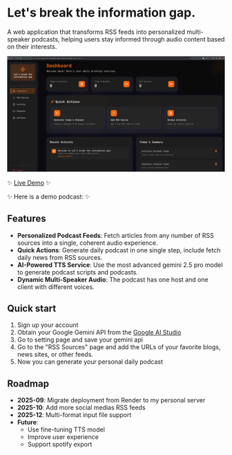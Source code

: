 # Let's break the information gap.

A web application that transforms RSS feeds into personalized multi-speaker podcasts, helping users stay informed through audio content based on their interests.

![dashboard](readmeSources/dashboard.png)

✨ [Live Demo](https://lets-break-the-information-gap-frontend.onrender.com/) ✨


✨ Here is a demo podcast: ✨     

[](https://kingjinsight.github.io/Lets-break-the-information-gap/readmeSources/podcast_demo.mp4)




## Features
- **Personalized Podcast Feeds**: Fetch articles from any number of RSS sources into a single, coherent audio experience.
- **Quick Actions**: Generate daily podcast in one single step, include fetch daily news from RSS sources.
- **AI-Powered TTS Service**: Use the most advanced gemini 2.5 pro model to generate podcast scripts and podcasts.
- **Dynamic Multi-Speaker Audio**: The podcast has one host and one client with different voices.

## Quick start
1. Sign up your account
2. Obtain your Google Gemini API from the [Google AI Studio](https://aistudio.google.com/apikey)
3. Go to setting page and save your gemini api
4. Go to the "RSS Sources" page and add the URLs of your favorite blogs, news sites, or other feeds.
5. Now you can generate your personal daily podcast

## Roadmap
- **2025-09**: Migrate deployment from Render to my personal server
- **2025-10**: Add more social medias RSS feeds
- **2025-12**: Multi-format input file support
- **Future**:
  - Use fine-tuning TTS model
  - Improve user experience
  - Support spotify export
